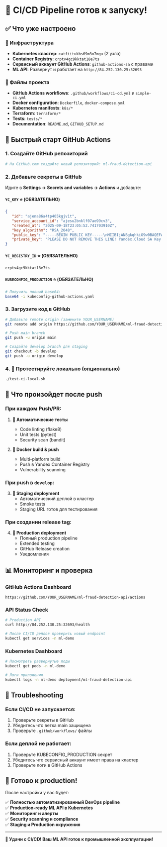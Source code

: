 # 🎉 CI/CD Pipeline готов к запуску!

## ✅ Что уже настроено

### 🔧 Инфраструктура
- **Kubernetes кластер**: `catfiitukbs69m3o7mgu` (2 узла)
- **Container Registry**: `crptv4gc9kktat18e7ts`
- **Сервисный аккаунт GitHub Actions**: `github-actions-sa` с правами
- **ML API**: Развернут и работает на `http://84.252.130.25:32693`

### 📁 Файлы проекта
- **GitHub Actions workflows**: `.github/workflows/ci-cd.yml` и `simple-ci.yml`
- **Docker configuration**: `Dockerfile`, `docker-compose.yml` 
- **Kubernetes manifests**: `k8s/*`
- **Terraform**: `terraform/*`
- **Tests**: `tests/*`
- **Documentation**: `README.md`, `GITHUB_SETUP.md`

## 🚀 Быстрый старт GitHub Actions

### 1. Создайте GitHub репозиторий
```bash
# На GitHub.com создайте новый репозиторий: ml-fraud-detection-api
```

### 2. Добавьте секреты в GitHub

Идите в **Settings → Secrets and variables → Actions** и добавьте:

#### `YC_KEY` ⭐ (ОБЯЗАТЕЛЬНО)
```json
{
   "id": "ajena86a4tp405kgjv1t",
   "service_account_id": "ajesu2bnklf07ao99cv3",
   "created_at": "2025-09-18T23:05:52.741703910Z",
   "key_algorithm": "RSA_2048",
   "public_key": "-----BEGIN PUBLIC KEY-----\nMIIBIjANBgkqhkiG9w0BAQEFAAOCAQ8AMIIBCgKCAQEA2DGcccqUW2W67YZB2DYD\ntcxm/cGTESZsH1ZqdjGkt7QSNcsV3ILakC6l9HIxzTnVeHXexqqqki7JEkEWwJz7\nbb0lOaUcBUZsFJfodL0AbIxrPBLo+VziWYGgxsXT9MAUogAq8cZ7GUXLRx7npznw\ntW8cZhmB0q06fwnBJtjpXlQ1OZi0JYZyYoOUnSFwN+JhGYn801nK3W6bl1/22jPL\nmNR1+WjjHGg5GqAlqVfYiVUosYBnp2RdLe19KBj/mb1cB7AGjLcO4/oj1oYXpIYp\n5KYwUna561rDnDLCQsoy5tX3xBlPX+vfdyPrLTKv7Ryu4HVAagJARkq0dXCgav7M\nmQIDAQAB\n-----END PUBLIC KEY-----\n",
   "private_key": "PLEASE DO NOT REMOVE THIS LINE! Yandex.Cloud SA Key ID <ajena86a4tp405kgjv1t>\n-----BEGIN PRIVATE KEY-----\nMIIEvQIBADANBgkqhkiG9w0BAQEFAASCBKcwggSjAgEAAoIBAQDYMZxxypRbZbrt\nhkHYNgO1zGb9wZMRJmwfVmp2MaS3tBI1yxXcgtqQLqX0cjHNOdV4dd7GqqqSLskS\nQRbAnPttvSU5pRwFRmwUl+h0vQBsjGs8Euj5XOJZgaDGxdP0wBSiACrxxnsZRctH\nHuenOfC1bxxmGYHSrTp/CcEm2OleVDU5mLQlhnJig5SdIXA34mEZifzTWcrdbpuX\nX/baM8uY1HX5aOMcaDkaoCWpV9iJVSixgGenZF0t7X0oGP+ZvVwHsAaMtw7j+iPW\nhhekhinkpjBSdrnrWsOcMsJCyjLm1ffEGU9f6993I+stMq/tHK7gdUBqAkBGSrR1\ncKBq/syZAgMBAAECggEAAK87hxK0oIt0aY8cw0H8hgVVKCWGQS4ldn3wDVq/4kME\nMb5oXc/eQEmdheYcqUEvH1gEMg3VR2w1f8TL/SUiGKlaJlITAiNEcVY/yqrUhwN0\nzXZj3XJBVzY1W5vBvYskJZUpjaVqu1xAtgNviVSCIhjtdpdLFW8t+bv+rBBQwNcy\n7Iu/frCrR4F97Ts2bGqtIs7cOScpNBvRSQLPHgD6HmHtRgQO8rz8rNp3p/t4+LPb\nLD4m06Gj92RrHIOq5JsOrHD+35IYo3cbnlaRSYddD1BXQp0mkcE8FU7XRxnJfPLS\ndPUZvOZUPYlrnifV9ZekolRAsVlasev/0WB3QZkKZwKBgQDopZ1ge33TzJdZu8fS\nUv/2+zWrCv/YU5ISnb8uNxxJJbUEQcNr/WWA0iSIO6D2MbwCzXVg+6g0uMs2TQDm\nZ3Pg9g7vV7G96rfWcnyAyJS6/1qiMtuDSjF/vZOgZiA4ZLMSzd9ZeTcgkYhSBo0J\n1Zw4zusdUWrgsE9FBsqBL7kfjwKBgQDt5TItfqaTRCliFZyqEmjTn0JkRbfjZqyM\n4033IgzfJzEkEBDYOGHTAV3+VrtCW4MYMpoNuVi4w55DPNT5ZipK9G2AnBM/AjU+\npwvm7uFJDEfDOtvCKH81oQdG8iylFwkaSNDaJE9oFYZvHDe0XlCu2scuEvtAZtxL\nzoe7OHA9VwKBgC1/njytShlu7Lam69htVRPnY0KVPx3+khXD9gzCyGxhzHoNpntr\nLju4XV6rUrpzVZKyvd7+uJG/BjcTbjahSt9XH+qdGuzKh7OP5luFXtkHcaFBEv8l\nNnMGD2YSMwD0aLUnwCOOekKLU76++zxOI2RUy1SLhLx2nrogLuB/BdRvAoGALaHI\nJTflBdyOP5U7rtfHKcijuI4y/rikIoY7X0s1wtxGrc8zG/Z8tTfO6smCM/FPzSVv\nrXA/F3nWcrlJdOlm9We7VW8atfxbcEAkpVBvAE8NuOIiYzTXadcQiUhMzgIEKfmL\nrjxGywVN+yQjf0KUIWYvzKOxdCIG4belC4GA7hMCgYEAv78Jdvu8io12Zi2vFlPe\n94tYecY38TrGEbFUuvJVa/ZBYodR3m0+3tOLkPHQ7VjBhAmrZbuct1svEmvQWyWL\niKO0cNRNnUGcRGi5urOetRbfguOAdWX8taRBTIRWD3iQJzlDhxISLcF3mjIu4XNL\nh7qSljIQ2gN2B42GY3XtKVM=\n-----END PRIVATE KEY-----\n"
}
```

#### `YC_REGISTRY_ID` ⭐ (ОБЯЗАТЕЛЬНО)
```
crptv4gc9kktat18e7ts
```

#### `KUBECONFIG_PRODUCTION` ⭐ (ОБЯЗАТЕЛЬНО)
```bash
# Получить полный base64:
base64 -i kubeconfig-github-actions.yaml
```

### 3. Загрузите код в GitHub
```bash
# Добавьте remote origin (замените YOUR_USERNAME)
git remote add origin https://github.com/YOUR_USERNAME/ml-fraud-detection-api.git

# Push main branch
git push -u origin main

# Создайте develop branch для staging
git checkout -b develop
git push -u origin develop
```

### 4. 🧪 Протестируйте локально (опционально)
```bash
./test-ci-local.sh
```

## 🎯 Что произойдет после push

### При каждом Push/PR:
1. **🧪 Автоматические тесты**
   - Code linting (flake8)
   - Unit tests (pytest)
   - Security scan (bandit)

2. **🐳 Docker build & push**
   - Multi-platform build
   - Push в Yandex Container Registry
   - Vulnerability scanning

### При push в `develop`:
3. **🚀 Staging deployment**
   - Автоматический деплой в кластер
   - Smoke tests
   - Staging URL готов для тестирования

### При создании release tag:
4. **🚀 Production deployment**
   - Полный production pipeline
   - Extended testing
   - GitHub Release creation
   - Уведомления

## 📊 Мониторинг и проверка

### GitHub Actions Dashboard
```
https://github.com/YOUR_USERNAME/ml-fraud-detection-api/actions
```

### API Status Check
```bash
# Production API
curl http://84.252.130.25:32693/health

# После CI/CD деплоя проверить новый endpoint
kubectl get services -n ml-demo
```

### Kubernetes Dashboard
```bash
# Посмотреть развернутые поды
kubectl get pods -n ml-demo

# Логи приложения  
kubectl logs -n ml-demo deployment/ml-fraud-detection-api
```

## 🔧 Troubleshooting

### Если CI/CD не запускается:
1. Проверьте секреты в GitHub
2. Убедитесь что ветка main защищена
3. Проверьте `.github/workflows/` файлы

### Если деплой не работает:
1. Проверьте KUBECONFIG_PRODUCTION секрет
2. Убедитесь что сервисный аккаунт имеет права на кластер
3. Проверьте логи в GitHub Actions

## 🎉 Готово к production!

После настройки у вас будет:

✅ **Полностью автоматизированный DevOps pipeline**  
✅ **Production-ready ML API в Kubernetes**  
✅ **Мониторинг и алерты**  
✅ **Security scanning и compliance**  
✅ **Staging и Production окружения**  

---

**🚀 Удачи с CI/CD! Ваш ML API готов к промышленной эксплуатации!**
